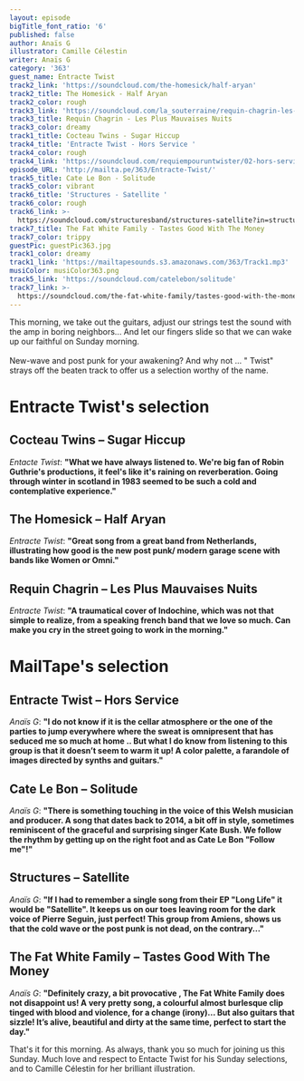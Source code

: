 ```yaml
---
layout: episode
bigTitle_font_ratio: '6'
published: false
author: Anaïs G
illustrator: Camille Célestin
writer: Anaïs G
category: '363'
guest_name: Entracte Twist
track2_link: 'https://soundcloud.com/the-homesick/half-aryan'
track2_title: The Homesick - Half Aryan
track2_color: rough
track3_link: 'https://soundcloud.com/la_souterraine/requin-chagrin-les-plus-mauvaises-nuits'
track3_title: Requin Chagrin - Les Plus Mauvaises Nuits
track3_color: dreamy
track1_title: Cocteau Twins - Sugar Hiccup
track4_title: 'Entracte Twist - Hors Service '
track4_color: rough
track4_link: 'https://soundcloud.com/requiempouruntwister/02-hors-service'
episode_URL: 'http://mailta.pe/363/Entracte-Twist/'
track5_title: Cate Le Bon - Solitude
track5_color: vibrant
track6_title: 'Structures - Satellite '
track6_color: rough
track6_link: >-
  https://soundcloud.com/structuresband/structures-satellite?in=structuresband/sets/ep-long-life
track7_title: The Fat White Family - Tastes Good With The Money
track7_color: trippy
guestPic: guestPic363.jpg
track1_color: dreamy
track1_link: 'https://mailtapesounds.s3.amazonaws.com/363/Track1.mp3'
musiColor: musiColor363.png
track5_link: 'https://soundcloud.com/catelebon/solitude'
track7_link: >-
  https://soundcloud.com/the-fat-white-family/tastes-good-with-the-money?in=the-fat-white-family/sets/serfs-up-1
---
```

<p id="introduction"> This morning, we take out the guitars, adjust our strings test the sound with the amp in boring neighbors...  And let our fingers slide so that we can wake up our faithful on Sunday morning.
<br><br>
New-wave and post punk for your awakening?  And why not ... " Twist" strays off the beaten track to offer us a selection worthy of the name.
</p>

# Entracte Twist's selection

##  Cocteau Twins – Sugar Hiccup
_Entacte Twist_: **"**What we have always listened to. We're big fan of Robin Guthrie's productions, it feel's like it's raining on reverberation. Going through winter in scotland in 1983 seemed to be such a cold and contemplative experience.**"**

## The Homesick – Half Aryan
_Entracte Twist_: **"**Great song from a great band from Netherlands, illustrating how good is the new post punk/ modern garage scene with bands like Women or Omni.**"**

## Requin Chagrin – Les Plus Mauvaises Nuits
_Entracte Twist_: **"**A traumatical cover of Indochine, which was not that simple to realize, from a speaking french band that we love so much. Can make you cry in the street going to work in the morning.**"**


# MailTape's selection

## Entracte Twist – Hors Service
_Anaïs G_: **"**I do not know if it is the cellar atmosphere or the one of the parties to jump everywhere where the sweat is omnipresent that has seduced me so much at home .. But what I do know from listening to this group is that it doesn’t seem to warm it up! A color palette, a farandole of images directed by synths and guitars.**"**

## Cate Le Bon – Solitude
_Anaïs G_: **"**There is something touching in the voice of this Welsh musician and producer. A song that dates back to 2014, a bit off in style, sometimes reminiscent of the graceful and surprising singer Kate Bush. We follow the rhythm by getting up on the right foot and as Cate Le Bon "Follow me"!**"**

## Structures – Satellite
_Anaïs G_: **"**If I had to remember a single song from their EP "Long Life" it would be "Satellite". It keeps us on our toes leaving room for the dark voice of Pierre Seguin, just perfect! This group from Amiens, shows us that the cold wave or the post punk is not dead, on the contrary...**"**

## The Fat White Family – Tastes Good With The Money
_Anaïs G_: **"**Definitely crazy, a bit provocative , The Fat White Family does not disappoint us! A very pretty song, a colourful almost burlesque clip tinged with blood and violence, for a change (irony)... But also guitars that sizzle! It’s alive, beautiful and dirty at the same time, perfect to start the day.**"**


<p id="outroduction"> That's it for this morning. As always, thank you so much for joining us this Sunday. Much love and respect to Entacte Twist for his Sunday selections, and to Camille Célestin for her brilliant illustration.</p>
